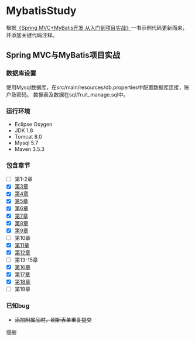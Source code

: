 # MybatisStudy

根据[《Spring MVC+MyBatis开发 从入门到项目实战》](https://item.jd.com/12308496.html)一书示例代码更新而来，并添加关键代码注释。

## Spring MVC与MyBatis项目实战

### 数据库设置

使用Mysql数据库，在src/main/resources/db.properties中配置数据库连接，账户及密码。
数据表及数据在sql/fruit_manage.sql中。

### 运行环境

+ Eclipse Oxygen
+ JDK 1.8
+ Tomcat 8.0
+ Mysql 5.7
+ Maven 3.5.3

### 包含章节

+ [ ] 第1-2章
+ [x] [第3章](https://github.com/dalongm/MybatisStudy/tree/master)
+ [x] [第4章](https://github.com/dalongm/MybatisStudy/tree/chapter4)
+ [x] [第5章](https://github.com/dalongm/MybatisStudy/tree/chapter5)
+ [x] [第6章](https://github.com/dalongm/MybatisStudy/tree/chapter6)
+ [x] [第7章](https://github.com/dalongm/MybatisStudy/tree/chapter7)
+ [x] [第8章](https://github.com/dalongm/MybatisStudy/tree/chapter8)
+ [x] [第9章](https://github.com/dalongm/MybatisStudy/tree/chapter9)
+ [ ] 第10章
+ [x] [第11章](https://github.com/dalongm/MybatisStudy/tree/chapter11)
+ [x] [第12章](https://github.com/dalongm/MybatisStudy/tree/chapter12)
+ [ ] 第13-15章
+ [x] [第16章](https://github.com/dalongm/MybatisStudy/tree/chapter16)
+ [x] [第17章](https://github.com/dalongm/MybatisStudy/tree/chapter17)
+ [x] [第18章](https://github.com/dalongm/MybatisStudy/tree/chapter18)
+ [ ] 第19章

### 已知bug

+ ~~添加附属品时，刷新表单重复提交~~

侵删